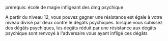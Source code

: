 prérequis: école de magie infligeant des dmg psychique

A partir du niveau 12, vous pouvez gagner une résistance est égale à votre niveau divisé par deux contre le dégâts psychiques.
lorsque vous subissez des dégâts psychiques, les dégâts réduit par une résistance aux dégâts psychique sont renvoyé à l'adversaire vous ayant infligé ces dégâts